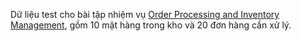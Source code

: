 Dữ liệu test cho bài tập nhiệm vụ [Order Processing and Inventory Management](https://goclaptrinh.io/cms/quests/order-processing-and-inventory-management/), gồm 10 mặt hàng trong kho và 20 đơn hàng cần xử lý.
